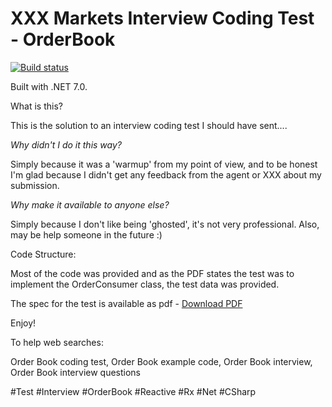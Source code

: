 # XXX Markets Interview Coding Test - OrderBook

[![Build status](https://ci.appveyor.com/api/projects/status/j2j5dmerila9cpcj?svg=true)](https://ci.appveyor.com/project/oriches/xxx-markets-interview-orderbook)

Built with .NET 7.0.

What is this?

This is the solution to an interview coding test I should have sent....

_Why didn't I do it this way?_

Simply because it was a 'warmup' from my point of view, and to be honest I'm glad because I didn't get any feedback from the agent or XXX about my submission.

_Why make it available to anyone else?_

Simply because I don't like being 'ghosted', it's not very professional. Also, may be help someone in the future :)

Code Structure:

Most of the code was provided and as the PDF states the test was to implement the OrderConsumer class, the test data was provided.

The spec for the test is available as pdf - [Download PDF](https://github.com/oriches/Xxx.Markets.Interview.OrderBook/blob/main/Development%20Task.pdf)


Enjoy!

To help web searches:

Order Book coding test,
Order Book example code,
Order Book interview,
Order Book interview questions

#Test #Interview #OrderBook #Reactive #Rx #Net #CSharp
